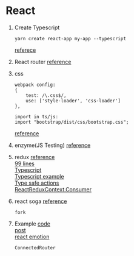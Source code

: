 # React

1. Create Typescript

    ```shell
    yarn create react-app my-app --typescript
    ```

    [referece](https://facebook.github.io/create-react-app/docs/adding-typescript)  

1. React router
    [reference](https://github.com/ReactTraining/react-router)  

1. css

    ```detail:
    webpack config:
    {
        test: /\.css$/,
        use: ['style-loader', 'css-loader']
    },

    import in ts/js:
    import "bootstrap/dist/css/bootstrap.css";
    ```

    [reference](https://medium.com/@marcelwopperer/how-to-use-bootstrap-in-your-react-app-using-css-modules-73fbc52de081)  

1. enzyme(JS Testing)
   [reference](https://airbnb.io/enzyme/)  

1. redux
    [reference](https://react-redux.js.org/introduction/basic-tutorial)  
    [99 lines](https://gist.github.com/gaearon/ffd88b0e4f00b22c3159)  
    [Typescript](https://redux.js.org/recipes/usage-with-typescript)  
    [Typescript example](https://github.com/piotrwitek/react-redux-typescript-guide)  
    [Type safe actions](https://github.com/piotrwitek/typesafe-actions)  
    [ReactReduxContext.Consumer](https://react-redux.js.org/using-react-redux/accessing-store)  

1. react soga
    [reference](https://flaviocopes.com/redux-saga/)  

    ```api
    fork
    ```

1. Example
    [code](https://github.com/resir014/react-redux-typescript-example)  
    [post](https://resir014.xyz/posts/2018/07/06/redux-4-plus-typescript/)  
    [react emotion](https://github.com/emotion-js/emotion)  

    ```api
    ConnectedRouter
    ```

